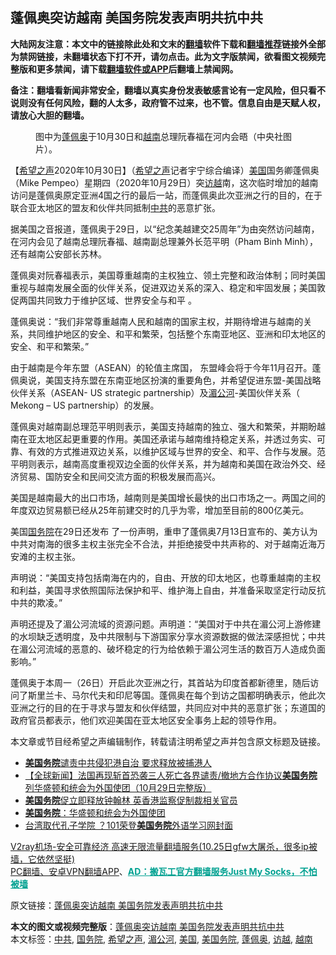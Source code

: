  <h2>蓬佩奥突访越南 美国务院发表声明共抗中共</h2> <p class="notice"><b>大陆网友注意：本文中的链接除此处和文末的<a href="https://github.com/bannedbook/fanqiang" >翻墙</a>软件下载和<a href="https://github.com/killgcd/justmysocks/blob/master/README.md">翻墙推荐</a>链接外全部为禁网链接，未翻墙状态下打不开，请勿点击。此为文字版禁闻，欲看图文视频完整版和更多禁闻，请下载<a href="https://github.com/bannedbook/fanqiang">翻墙软件或APP</a>后翻墙上禁闻网。</p><p>备注：翻墙看新闻非常安全，翻墙以真实身份发表敏感言论有一定风险，但只看不说则没有任何风险，翻的人太多，政府管不过来，也不管。信息自由是天赋人权，请放心大胆的翻墙。</b></p>  <div class="entry"> <figure><figcaption>图中为<a href="https://www.bannedbook.org/bnews/tag/%E8%93%AC%E4%BD%A9%E5%A5%A5/" class="st_tag internal_tag" rel="tag" title="标签 蓬佩奥 下的日志">蓬佩奥</a>于10月30日和<a href="https://www.bannedbook.org/bnews/tag/%e8%b6%8a%e5%8d%97/" class="st_tag internal_tag" rel="tag" title="标签 越南 下的日志">越南</a>总理阮春福在河内会晤（中央社图片）。</figcaption></figure> <p>【<span class='wp_keywordlink_affiliate'><a href="https://www.soundofhope.org" title="希望之声" target="_blank">希望之声</a></span>2020年10月30日】（<a href="https://www.bannedbook.org/bnews/tag/%e5%b8%8c%e6%9c%9b%e4%b9%8b%e5%a3%b0/" class="st_tag internal_tag" rel="tag" title="标签 希望之声 下的日志">希望之声</a>记者宇宁综合编译）<a href="https://www.bannedbook.org/bnews/tag/%e7%be%8e%e5%9b%bd/" class="st_tag internal_tag" rel="tag" title="标签 美国 下的日志">美国</a>国务卿蓬佩奥（Mike Pempeo）星期四（2020年10月29日）突<a href="https://www.bannedbook.org/bnews/tag/%E8%AE%BF%E8%B6%8A/" class="st_tag internal_tag" rel="tag" title="标签 访越 下的日志">访越</a>南，这次临时增加的越南访问是蓬佩奥原定亚洲4国之行的最后一站，而蓬佩奥此次亚洲之行的目的，在于联合亚太地区的盟友和伙伴共同抵制<a href="https://www.bannedbook.org/bnews/tag/%e4%b8%ad%e5%85%b1/" class="st_tag internal_tag" rel="tag" title="标签 中共 下的日志">中共</a>的恶意扩张。</p> <p>据美国之音报道，蓬佩奥于29日，以“纪念美越建交25周年”为由突然访问越南，在河内会见了越南总理阮春福、越南副总理兼外长范平明（Pham Binh Minh），还有越南公安部长苏林。</p> <p>蓬佩奥对阮春福表示，美国尊重越南的主权独立、领土完整和政治体制；同时美国重视与越南发展全面的伙伴关系，促进双边关系的深入、稳定和牢固发展；美国敦促两国共同致力于维护区域、世界安全与和平 。</p>  <p>蓬佩奥说：“我们非常尊重越南人民和越南的国家主权，并期待增进与越南的关系，共同维护地区的安全、和平和繁荣，包括整个东南亚地区、亚洲和印太地区的安全、和平和繁荣。”</p> <p>由于越南是今年东盟（ASEAN）的轮值主席国， 东盟峰会将于今年11月召开。蓬佩奥说，美国支持东盟在东南亚地区扮演的重要角色，并希望促进东盟-美国战略伙伴关系（ASEAN- US strategic partnership）及<a href="https://www.bannedbook.org/bnews/tag/%E6%B9%84%E5%85%AC%E6%B2%B3/" class="st_tag internal_tag" rel="tag" title="标签 湄公河 下的日志">湄公河</a>-美国伙伴关系（ Mekong – US partnership）的发展。</p> <p>蓬佩奥对越南副总理范平明则表示，美国支持越南的独立、强大和繁荣，并期盼越南在亚太地区起更重要的作用。美国还承诺与越南维持稳定关系，并透过务实、可靠、有效的方式推进双边关系，以维护区域与世界的安全、和平、合作与发展。范平明则表示，越南高度重视双边全面的伙伴关系，并为越南和美国在政治外交、经济贸易、国防安全和民间交流方面的积极发展而高兴。</p>  <p>美国是越南最大的出口市场，越南则是美国增长最快的出口市场之一。两国之间的年度双边贸易额已经从25年前建交时的几乎为零，增加至目前的800亿美元。</p> <p>美国<a href="https://www.bannedbook.org/bnews/tag/%e5%9b%bd%e5%8a%a1%e9%99%a2/" class="st_tag internal_tag" rel="tag" title="标签 国务院 下的日志">国务院</a>在29日还发布 了一份声明，重申了蓬佩奥7月13日宣布的、美方认为中共对南海的很多主权主张完全不合法，并拒绝接受中共声称的、对于越南近海万安滩的主权主张。</p> <p>声明说：“美国支持包括南海在内的，自由、开放的印太地区，也尊重越南的主权和利益，美国寻求依照国际法保护和平、维护海上自由，并准备采取坚定行动反抗中共的欺凌。”</p>  <p>声明还提及了湄公河流域的资源问题。声明道：“美国对于中共在湄公河上游修建的水坝缺乏透明度，及中共限制与下游国家分享水资源数据的做法深感担忧；中共在湄公河流域的恶意的、破坏稳定的行为给依赖于湄公河生活的数百万人造成负面影响。”</p> <p>蓬佩奥于本周一（26日）开启此次亚洲之行，其首站为印度首都新德里，随后访问了斯里兰卡、马尔代夫和印尼等国。蓬佩奥在每个到访之国都明确表示，他此次亚洲之行的目的在于寻求与盟友和伙伴结盟，共同应对中共的恶意扩张；东道国的政府官员都表示，他们欢迎美国在亚太地区安全事务上起的领导作用。</p> <p>本文章或节目经希望之声编辑制作，转载请注明希望之声并包含原文标题及链接。</p>  <ul class='op-related-articles' title='相关阅读'> <li><a href='https://www.bannedbook.org/bnews/bannedvideo/20201031/1423090.html' target='_blank'><b>美国务院</b>谴责中共侵犯港自治 要求释放被捕港人</a></li> <li><a href='https://www.bannedbook.org/bnews/bannedvideo/20201030/1422701.html' target='_blank'>【全球新闻】法国再现斩首恐袭三人死亡各界谴责/撤地方合作协议<b>美国务院</b>列华盛顿和统会为外国使团（10月29日完整版）</a></li> <li><a href='https://www.bannedbook.org/bnews/comments/20201030/1422634.html' target='_blank'><b>美国务院</b>促立即释放钟翰林 英香港监察促制裁相关官员</a></li> <li><a href='https://www.bannedbook.org/bnews/bannedvideo/20201030/1422626.html' target='_blank'><b>美国务院</b>：华盛顿和统会为外国使团</a></li> <li><a href='https://www.bannedbook.org/bnews/cbnews/20201030/1422528.html' target='_blank'>台湾取代孔子学院 ？101荣登<b>美国务院</b>外语学习网封面</a></li> </ul> <p class="texttj"> <a href="https://www.bannedbook.org/forum23/topic22702.html" target="_blank">V2ray机场-安全可靠经济 高速无限流量翻墙服务(10.25日gfw大屠杀，很多ip被墙，它依然坚挺)</a><br/> <a href="https://github.com/bannedbook/fanqiang/wiki/%E7%A6%81%E9%97%BB%E7%BD%91%E5%AE%89%E5%8D%93%E7%BF%BB%E5%A2%99%E6%96%B0%E9%97%BBAPP" target="_blank">PC翻墙、安卓VPN翻墙APP</a>、<span onclick="window.open('https://github.com/killgcd/justmysocks/blob/master/README.md')" style="font-weight:bold;color:#00A191;cursor:pointer;text-decoration:underline;outline:none">AD：搬瓦工官方翻墙服务Just My Socks，不怕被墙</span></p><p>原文链接：<a class="src_link"  href="https://www.soundofhope.org/post/437692" target="_blank">蓬佩奥突访越南 美国务院发表声明共抗中共</a></p><a name='sharetosocial'></a>       <div><b>本文的图文或视频完整版</b>：<a href='https://www.bannedbook.org/bnews/comments/20201031/1423112.html'>蓬佩奥突访越南 美国务院发表声明共抗中共</a></div>  </div><!--END ENTRY--> <div class="postfooter"> <div>本文标签：<a href="https://www.bannedbook.org/bnews/tag/%e4%b8%ad%e5%85%b1/" rel="tag">中共</a>, <a href="https://www.bannedbook.org/bnews/tag/%e5%9b%bd%e5%8a%a1%e9%99%a2/" rel="tag">国务院</a>, <a href="https://www.bannedbook.org/bnews/tag/%e5%b8%8c%e6%9c%9b%e4%b9%8b%e5%a3%b0/" rel="tag">希望之声</a>, <a href="https://www.bannedbook.org/bnews/tag/%E6%B9%84%E5%85%AC%E6%B2%B3/" rel="tag">湄公河</a>, <a href="https://www.bannedbook.org/bnews/tag/%e7%be%8e%e5%9b%bd/" rel="tag">美国</a>, <a href="https://www.bannedbook.org/bnews/tag/%e7%be%8e%e5%9b%bd%e5%8a%a1%e9%99%a2/" rel="tag">美国务院</a>, <a href="https://www.bannedbook.org/bnews/tag/%E8%93%AC%E4%BD%A9%E5%A5%A5/" rel="tag">蓬佩奥</a>, <a href="https://www.bannedbook.org/bnews/tag/%E8%AE%BF%E8%B6%8A/" rel="tag">访越</a>, <a href="https://www.bannedbook.org/bnews/tag/%e8%b6%8a%e5%8d%97/" rel="tag">越南</a></div>  </div><!--END POSTFOOTER--> 